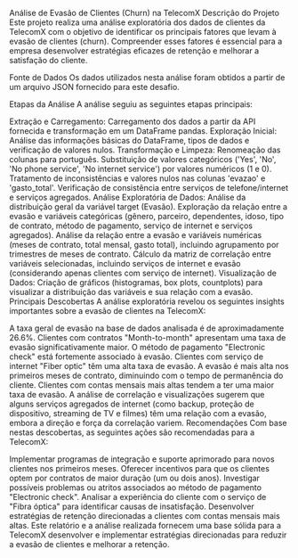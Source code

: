 Análise de Evasão de Clientes (Churn) na TelecomX
Descrição do Projeto
Este projeto realiza uma análise exploratória dos dados de clientes da TelecomX com o objetivo de identificar os principais fatores que levam à evasão de clientes (churn). Compreender esses fatores é essencial para a empresa desenvolver estratégias eficazes de retenção e melhorar a satisfação do cliente.

Fonte de Dados
Os dados utilizados nesta análise foram obtidos a partir de um arquivo JSON fornecido para este desafio.

Etapas da Análise
A análise seguiu as seguintes etapas principais:

Extração e Carregamento: Carregamento dos dados a partir da API fornecida e transformação em um DataFrame pandas.
Exploração Inicial: Análise das informações básicas do DataFrame, tipos de dados e verificação de valores nulos.
Transformação e Limpeza:
Renomeação das colunas para português.
Substituição de valores categóricos ('Yes', 'No', 'No phone service', 'No internet service') por valores numéricos (1 e 0).
Tratamento de inconsistências e valores nulos nas colunas 'evazao' e 'gasto_total'.
Verificação de consistência entre serviços de telefone/internet e serviços agregados.
Análise Exploratória de Dados:
Análise da distribuição geral da variável target (Evasão).
Exploração da relação entre a evasão e variáveis categóricas (gênero, parceiro, dependentes, idoso, tipo de contrato, método de pagamento, serviço de internet e serviços agregados).
Análise da relação entre a evasão e variáveis numéricas (meses de contrato, total mensal, gasto total), incluindo agrupamento por trimestres de meses de contrato.
Cálculo da matriz de correlação entre variáveis selecionadas, incluindo serviços de internet e evasão (considerando apenas clientes com serviço de internet).
Visualização de Dados: Criação de gráficos (histogramas, box plots, countplots) para visualizar a distribuição das variáveis e sua relação com a evasão.
Principais Descobertas
A análise exploratória revelou os seguintes insights importantes sobre a evasão de clientes na TelecomX:

A taxa geral de evasão na base de dados analisada é de aproximadamente 26.6%.
Clientes com contratos "Month-to-month" apresentam uma taxa de evasão significativamente maior.
O método de pagamento "Electronic check" está fortemente associado à evasão.
Clientes com serviço de internet "Fiber optic" têm uma alta taxa de evasão.
A evasão é mais alta nos primeiros meses de contrato, diminuindo com o tempo de permanência do cliente.
Clientes com contas mensais mais altas tendem a ter uma maior taxa de evasão.
A análise de correlação e visualizações sugerem que alguns serviços agregados de internet (como backup, proteção de dispositivo, streaming de TV e filmes) têm uma relação com a evasão, embora a direção e força da correlação variem.
Recomendações
Com base nestas descobertas, as seguintes ações são recomendadas para a TelecomX:

Implementar programas de integração e suporte aprimorado para novos clientes nos primeiros meses.
Oferecer incentivos para que os clientes optem por contratos de maior duração (um ou dois anos).
Investigar possíveis problemas ou atritos associados ao método de pagamento "Electronic check".
Analisar a experiência do cliente com o serviço de "Fibra óptica" para identificar causas de insatisfação.
Desenvolver estratégias de retenção direcionadas a clientes com contas mensais mais altas.
Este relatório e a análise realizada fornecem uma base sólida para a TelecomX desenvolver e implementar estratégias direcionadas para reduzir a evasão de clientes e melhorar a retenção.
